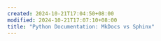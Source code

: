 ```yaml
---
created: 2024-10-21T17:04:50+08:00
modified: 2024-10-21T17:07:10+08:00
title: "Python Documentation: MkDocs vs Sphinx"
---
```

